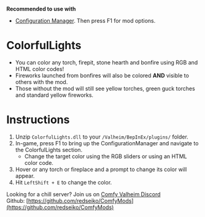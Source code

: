 **Recommended to use with**
- [Configuration Manager](https://www.nexusmods.com/valheim/mods/740)﻿. Then press F1 for mod options.

# ColorfulLights

  * You can color any torch, firepit, stone hearth and bonfire using RGB and HTML color codes!
  * Fireworks launched from bonfires will also be colored **AND** visible to others with the mod.
  * Those without the mod will still see yellow torches, green guck torches and standard yellow fireworks.

# Instructions

  1. Unzip `ColorfulLights.dll` to your `/Valheim/BepInEx/plugins/` folder.
  2. In-game, press F1 to bring up the ConfigurationManager and navigate to the ColorfulLights section.
     * Change the target color using the RGB sliders or using an HTML color code.
  3. Hover or any torch or fireplace and a prompt to change its color will appear.
  4. Hit `LeftShift + E` to change the color.

Looking for a chill server? Join us on [Comfy Valheim Discord](https://discord.gg/ameHJz5PFk)
Github: [https://github.com/redseiko/ComfyMods](https://github.com/redseiko/ComfyMods)
